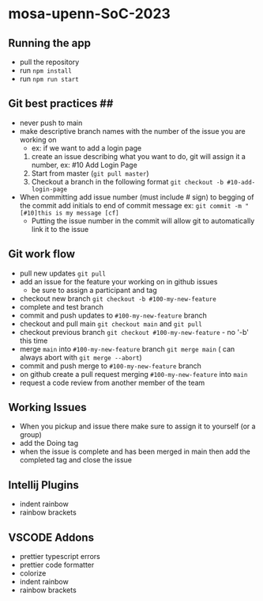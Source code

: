 # mosa-upenn-SoC-2023

## Running the app ##
- pull the repository
- run `npm install`
- run `npm run start`


## Git best practices ## ##
- never push to main
- make descriptive branch names with the number of the issue you are working on 
  - ex: if we want to add a login page 
  1. create an issue describing what you want to do, git will assign it a number, ex: #10 Add Login Page
  2. Start from master (`git pull master`) 
  3. Checkout a branch in the following format `git checkout -b #10-add-login-page`
- When committing add issue number (must include # sign) to begging of the commit add initials to end of commit message ex: `git commit -m "[#10]this is my message [cf]`
  - Putting the issue number in the commit will allow git to automatically link it to the issue 


## Git work flow ##
- pull new updates `git pull`
- add an issue for the feature your working on in github issues
  - be sure to assign a participant and tag
- checkout new branch `git checkout -b #100-my-new-feature`
- complete and test branch
- commit and push updates to `#100-my-new-feature` branch
- checkout and pull main `git checkout main` and `git pull`
- checkout previous branch `git checkout #100-my-new-feature` - no '-b' this time
- merge `main` into `#100-my-new-feature` branch `git merge main` ( can always abort with `git merge --abort`)
- commit and push merge to `#100-my-new-feature` branch
- on github create a pull request merging `#100-my-new-feature` into `main`
- request a code review from another member of the team

## Working Issues ##
- When you pickup and issue there make sure to assign it to yourself (or a group)
- add the Doing tag
- when the issue is complete and has been merged in main then add the completed tag and close the issue


## Intellij Plugins ##
- indent rainbow
- rainbow brackets

## VSCODE Addons ##
- prettier typescript errors
- prettier code formatter
- colorize
- indent rainbow
- rainbow brackets
